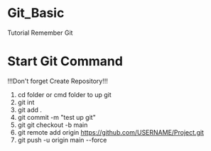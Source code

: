 # Git_Basic
Tutorial Remember Git

# Start Git Command
!!!Don't forget Create Repository!!!
 
1. cd folder or cmd folder to up git
2. git int 
3. git add . 
4. git commit -m "test up git"
5. git git checkout -b main
6. git remote add origin https://github.com/USERNAME/Project.git
7. git push -u origin main --force
